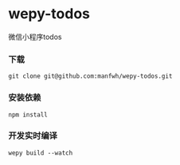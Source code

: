 # wepy-todos
微信小程序todos
### 下载
```
git clone git@github.com:manfwh/wepy-todos.git
```
### 安装依赖
```
npm install
```
### 开发实时编译
```
wepy build --watch
```